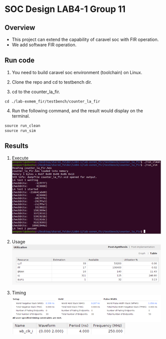 # SOC Design LAB4-1 Group 11

## Overview
- This project can extend the capability of caravel soc with FIR operation.
- We add software FIR operation.

## Run code 
1. You need to build caravel soc environment (toolchain) on Linux.

2. Clone the repo and cd to testbench dir.

3. cd to the counter_la_fir.
```
cd ./lab-exmem_fir/testbench/counter_la_fir
```

4. Run the following command, and the result would display on the terminal.
```
source run_clean
source run_sim
```

## Results
1. Execute
![](image/execute.png)

2. Usage
![](image/usage.png)

2. Timing
![](image/timing.png)
![](image/timing2.png)
